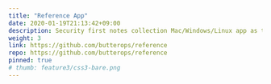 ```yaml
---
title: "Reference App"
date: 2020-01-19T21:13:42+09:00
description: Security first notes collection Mac/Windows/Linux app as the second brain for website surfers & youtube bingers.
weight: 3
link: https://github.com/butterops/reference
repo: https://github.com/butterops/reference
pinned: true
# thumb: feature3/css3-bare.png
---
```

